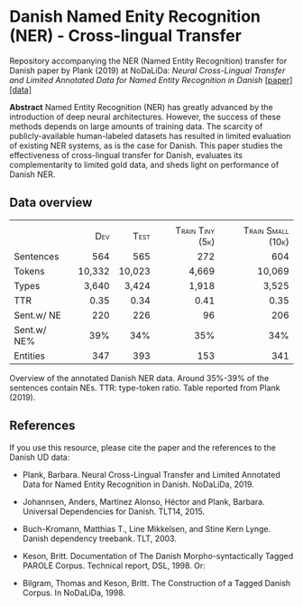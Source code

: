 # Danish Named Enity Recognition (NER) - Cross-lingual Transfer

Repository accompanying the NER (Named Entity Recognition) transfer for Danish paper by Plank (2019) at NoDaLiDa: *Neural Cross-Lingual Transfer and Limited Annotated Data for Named Entity Recognition in Danish* [[paper]](https://www.aclweb.org/anthology/W19-6143/) [[data]](data/)

**Abstract** Named Entity Recognition (NER) has greatly advanced by the introduction of deep neural architectures.
However, the success of these methods depends on large amounts of training data.
The scarcity of publicly-available human-labeled datasets
has resulted in limited evaluation of existing NER systems, as is the case for Danish.
This paper studies the effectiveness of cross-lingual transfer for Danish, evaluates its complementarity to limited gold data,
and sheds light on performance of Danish NER.

## Data overview

<div id="ref:stats">

|             |                                    |                                     |                                     |                                      |
| :---------- | ---------------------------------: | ----------------------------------: | ----------------------------------: | -----------------------------------: |
|             |                                    |                                     |                                     |                                      |
|             | <span class="smallcaps">Dev</span> | <span class="smallcaps">Test</span> | <span class="smallcaps">Train Tiny (5k)</span> | <span class="smallcaps">Train Small (10k)</span> |
| Sentences   |                                564 |                                 565 |                                 272 |                                  604 |
| Tokens      |                             10,332 |                              10,023 |                               4,669 |                               10,069 |
| Types       |                              3,640 |                               3,424 |                               1,918 |                                3,525 |
| TTR         |                               0.35 |                                0.34 |                                0.41 |                                 0.35 |
| Sent.w/ NE  |                                220 |                                 226 |                                  96 |                                  206 |
| Sent.w/ NE% |                                39% |                                 34% |                                 35% |                                  34% |
| Entities    |                                347 |                                 393 |                                 153 |                                  341 |

Overview of the annotated Danish NER data. Around 35%-39% of the
sentences contain NEs. TTR: type-token ratio. Table reported from Plank (2019).

</div>

## References 
If you use this resource, please cite the paper and the references to the Danish UD data:

* Plank, Barbara. Neural Cross-Lingual Transfer and Limited Annotated Data for Named Entity Recognition in Danish. NoDaLiDa, 2019.

* Johannsen, Anders, Martínez Alonso, Héctor and Plank, Barbara.
  Universal Dependencies for Danish. TLT14, 2015.

* Buch-Kromann, Matthias T., Line Mikkelsen, and Stine Kern Lynge.
  Danish dependency treebank. TLT, 2003.

* Keson, Britt. Documentation of The Danish Morpho-syntactically Tagged PAROLE Corpus.
Technical report, DSL, 1998. Or:

* Bilgram, Thomas and Keson, Britt. The Construction of a Tagged Danish Corpus. In NoDaLiDa, 1998.
